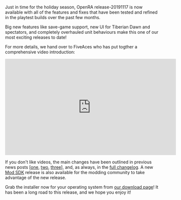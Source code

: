 Just in time for the holiday season, OpenRA release-20191117 is now available with all of the features and fixes that have been tested and refined in the playtest builds over the past few months.

Big new features like save-game support, new UI for Tiberian Dawn and spectators, and completely overhauled unit behaviours make this one of our most exciting releases to date!

For more details, we hand over to FiveAces who has put togther a comprehensive video introduction:

<div style="text-align:center" markdown="1">

<iframe width="560" height="315" src="https://www.youtube.com/embed/x6uXAiTHAhI" frameborder="0" allowfullscreen></iframe>

</div>


If you don't like videos, the main changes have been outlined in previous news posts [[one](http://www.openra.net/news/preview-20190606/), [two](http://www.openra.net/news/playtest-20190825/), [three](http://www.openra.net/news/playtest-20191021/)], and, as always, in the  [full changelog](https://github.com/OpenRA/OpenRA/wiki/Changelog/501a7ebe7d9bc8e02161db135272fc49439e17e6). A new [Mod SDK](https://github.com/OpenRA/OpenRAModSDK/releases/tag/20191117) release is also available for the modding community to take advantage of the new release.

Grab the installer now for your operating system from [our download page](/download/)! It has been a long road to this release, and we hope you enjoy it!
